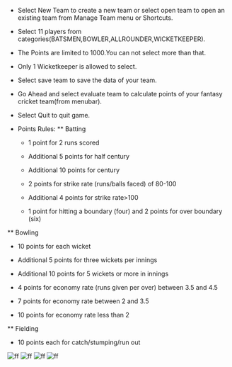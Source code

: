 * Select New Team to create a new team or select open team to open an existing team from Manage Team menu or Shortcuts.
* Select 11 players from categories(BATSMEN,BOWLER,ALLROUNDER,WICKETKEEPER).
* The Points are limited to 1000.You can not select more than that.
* Only 1 Wicketkeeper is allowed to select.
* Select save team to save the data of your team.
* Go Ahead and select evaluate team to calculate points of your fantasy cricket team(from menubar).
* Select Quit to quit game.

* Points Rules:
** Batting
  * 1 point for 2 runs scored

  * Additional 5 points for half century

  * Additional 10 points for century

  * 2 points for strike rate (runs/balls faced) of 80-100

  * Additional 4 points for strike rate>100

  * 1 point for hitting a boundary (four) and 2 points for over boundary (six)

** Bowling
  * 10 points for each wicket

  * Additional 5 points for three wickets per innings

  * Additional 10 points for 5 wickets or more in innings

  * 4 points for economy rate (runs given per over) between 3.5 and 4.5

  * 7 points for economy rate between 2 and 3.5

  * 10 points for economy rate less than 2

** Fielding
  * 10 points each for catch/stumping/run out


![ff](https://github.com/AtufaShireen/python-fantasy-cricket-game/blob/master/0A364680-344E-498B-9DDA-5F86654AA6DA.jpeg)
![ff](https://github.com/AtufaShireen/python-fantasy-cricket-game/blob/master/4DC5C403-F82E-4ADB-928D-B1E572A90BE4.jpeg)
![ff](https://github.com/AtufaShireen/python-fantasy-cricket-game/blob/master/D6424B59-ECA4-4E2E-A6A3-65E73C955F84.jpeg)
![ff](https://github.com/AtufaShireen/python-fantasy-cricket-game/blob/master/DC6937AF-E762-409F-A251-16AA224D72FF.jpeg)
